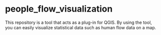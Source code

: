 # people_flow_visualization
This repository is a tool that acts as a plug-in for QGIS. By using the tool, you can easily visualize statistical data such as human flow data on a map.
